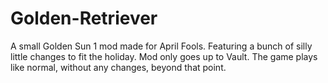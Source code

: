 # Golden-Retriever
A small Golden Sun 1 mod made for April Fools. Featuring a bunch of silly little changes to fit the holiday.
Mod only goes up to Vault. The game plays like normal, without any changes, beyond that point.
